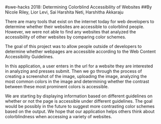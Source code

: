 #swe-hacks 2018: Determining Colorblind Accessibility of Websites
##By Nicole Riley, Lior Levi, Sai Harshita Neti, Harshitha Akkaraju

There are many tools that exist on the internet today for web developers to determine whether their websites are accessible to colorblind people. However, we were not able to find any websites that analyzed the accessibility of other websites by comparing color schemes.

The goal of this project was to allow people outside of developers to determine whether webpages are accessible according to the Web Content Accessibility Guidelines.

In this application, a user enters in the url for a website they are interested in analyzing and presses submit. Then we go through the process of creating a screenshot of the image, uploading the image, analyzing the most common colors in the image and determining whether the contrast between these most prominent colors is accessible.

We are starting by displaying information based on different guidelines on whether or not the page is accessible under different guidelines. The goal would be possibly in the future to suggest more contrasting color schemes based on the output. We hope that our application helps others think about colorblindness when accessing a variety of websites.
